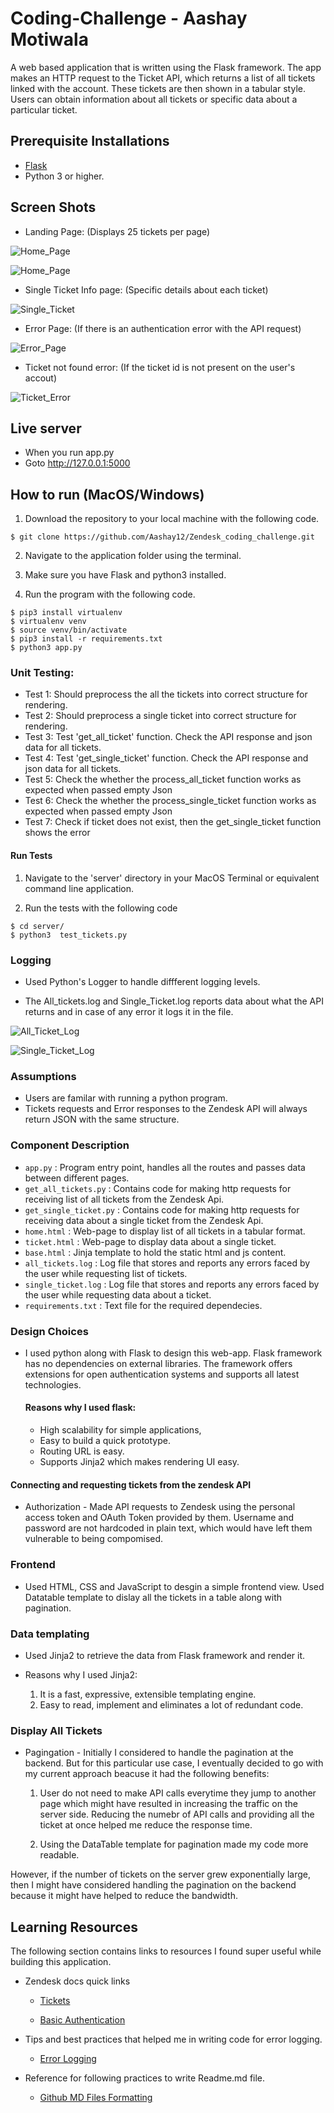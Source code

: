 # Coding-Challenge - Aashay Motiwala

A web based application that is written using the Flask framework. The app makes an HTTP request to the Ticket API, which returns a list of all tickets linked with the account. These tickets are then shown in a tabular style. Users can obtain information about all tickets or specific data about a particular ticket.

## Prerequisite Installations

- [Flask](https://pypi.org/project/Flask/)
- Python 3 or higher.

## Screen Shots
- Landing Page: (Displays 25 tickets per page)

![Home_Page](images/Home_Page.png)

![Home_Page](images/Home_Page_2.png)

- Single Ticket Info page: (Specific details about each ticket)

![Single_Ticket](images/Single_Ticket.png)

- Error Page: (If there is an authentication error with the API request) 

![Error_Page](images/Error_Page.png)

- Ticket not found error: (If the ticket id is not present on the user's accout)

![Ticket_Error](images/Ticket_Not_Found.png)

## Live server

- When you run app.py
- Goto http://127.0.0.1:5000

## How to run (MacOS/Windows)

1. Download the repository to your local machine with the following code.

```
$ git clone https://github.com/Aashay12/Zendesk_coding_challenge.git
```

2. Navigate to the application folder using the terminal.

3. Make sure you have Flask and python3 installed.

4. Run the program with the following code.

```
$ pip3 install virtualenv
$ virtualenv venv
$ source venv/bin/activate
$ pip3 install -r requirements.txt
$ python3 app.py
```

### Unit Testing:

  - Test 1: Should preprocess the all the tickets into correct structure for rendering.
  - Test 2: Should preprocess a single ticket into correct structure for rendering.
  - Test 3: Test 'get_all_ticket' function. Check the API response and json data for all tickets.
  - Test 4: Test 'get_single_ticket' function. Check the API response and json data for all tickets.
  - Test 5: Check the whether the process_all_ticket function works as expected when passed empty Json
  - Test 6: Check the whether the process_single_ticket function works as expected when passed empty Json
  - Test 7: Check if ticket does not exist, then the get_single_ticket function shows the error

#### Run Tests

1. Navigate to the 'server' directory in your MacOS Terminal or equivalent command line application.

2. Run the tests with the following code
```
$ cd server/
$ python3  test_tickets.py
```

### Logging

- Used Python's Logger to handle diffferent logging levels.

- The All_tickets.log and Single_Ticket.log reports data about what the API returns and in case of any error it logs it in the file.

![All_Ticket_Log](images/All_Ticket_Log.png)

![Single_Ticket_Log](images/Sinlge_Ticket_Logs.png)


### Assumptions

- Users are familar with running a python program.
- Tickets requests and Error responses to the Zendesk API will always return JSON with the same structure.

### Component Description

- `app.py` : Program entry point, handles all the routes and passes data between different pages.
- `get_all_tickets.py` : Contains code for making http requests for receiving list of all tickets from the Zendesk Api.
- `get_single_ticket.py` : Contains code for making http requests for receiving data about a single ticket from the Zendesk Api.
- `home.html` : Web-page to display list of all tickets in a tabular format.
- `ticket.html` : Web-page to display data about a single ticket.
- `base.html` : Jinja template to hold the static html and js content.
- `all_tickets.log` : Log file that stores and reports any errors faced by the user while requesting list of tickets.
- `single_ticket.log` : Log file that stores and reports any errors faced by the user while requesting data about a ticket.
- `requirements.txt` : Text file for the required dependecies.

### Design Choices

- I used python along with Flask to design this web-app. Flask framework has no dependencies on external libraries. The framework offers extensions for open authentication systems and supports all latest technologies.

  #### Reasons why I used flask:

  - High scalability for simple applications,
  - Easy to build a quick prototype.
  - Routing URL is easy.
  - Supports Jinja2 which makes rendering UI easy.

#### Connecting and requesting tickets from the zendesk API

  - Authorization - Made API requests to Zendesk using the personal access token and OAuth Token provided by them. Username and password are not hardcoded in plain text, which would have left them vulnerable to being compomised.

### Frontend
   - Used HTML, CSS and JavaScript to desgin a simple frontend view. Used Datatable template to dislay all the tickets in a table along with pagination.

### Data templating
   - Used Jinja2 to retrieve the data from Flask framework and render it. 

  - Reasons why I used Jinja2:
    1. It is a fast, expressive, extensible templating engine.
    2. Easy to read, implement and eliminates a lot of redundant code.

### Display All Tickets
  - Pagingation - 
  Initially I considered to handle the pagination at the backend. But for this particular use case, I eventually decided to go with my current approach beacuse it had the following benefits:
    
    1. User do not need to make API calls everytime they jump to another page which might have resulted in increasing the traffic on the server side. Reducing the numebr of API calls and providing all the ticket at once helped me reduce the response time.
  
    2. Using the DataTable template for pagination made my code more readable.

  However, if the number of tickets on the server grew exponentially large, then I might have considered handling the pagination on the backend because it might have helped to reduce the bandwidth.

## Learning Resources

The following section contains links to resources I found super useful while building this application.

- Zendesk docs quick links

  - [Tickets](https://developer.zendesk.com/rest_api/docs/support/tickets#show-ticket)

  - [Basic Authentication](https://developer.zendesk.com/rest_api/docs/support/introduction#basic-authentication)

- Tips and best practices that helped me in writing code for error logging.

  - [Error Logging](https://www.loggly.com/use-cases/6-python-logging-best-practices-you-should-be-aware-of/)

- Reference for following practices to write Readme.md file.

  - [Github MD Files Formatting](https://help.github.com/en/articles/basic-writing-and-formatting-syntax)
